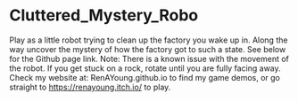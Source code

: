 # Cluttered_Mystery_Robo
Play as a little robot trying to clean up the factory you wake up in. Along the way uncover the mystery of how the factory got to such a state. See below for the Github page link. Note: There is a known issue with the movement of the robot. If you get stuck on a rock, rotate until you are fully facing away.
Check my website at: RenAYoung.github.io to find my game demos, or go straight to https://renayoung.itch.io/ to play.
